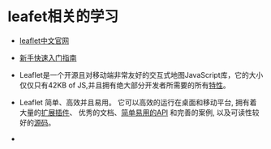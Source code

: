 # leafet相关的学习

+ [leaflet中文官网](https://leafletjs.cn/)

+ [新手快速入门指南](https://leafletjs.cn/examples/quick-start/)

+ Leaflet是一个开源且对移动端非常友好的交互式地图JavaScript库，它的大小仅仅只有42KB of JS,并且拥有绝大部分开发者所需要的所有[特性](https://leafletjs.cn/#features)。

+ Leaflet 简单、高效并且易用。 它可以高效的运行在桌面和移动平台, 拥有着大量的[扩展插件](https://leafletjs.cn/plugins.html)、 优秀的文档、[简单易用的API](https://leafletjs.cn/reference.html) 和完善的案例, 以及可读性较好的[源码](https://github.com/Leaflet/Leaflet)。

+
